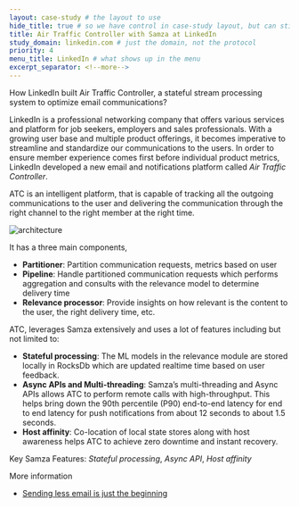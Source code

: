 ```yaml
---
layout: case-study # the layout to use
hide_title: true # so we have control in case-study layout, but can still use page
title: Air Traffic Controller with Samza at LinkedIn
study_domain: linkedin.com # just the domain, not the protocol
priority: 4
menu_title: LinkedIn # what shows up in the menu
excerpt_separator: <!--more-->
---
```

<!--
   Licensed to the Apache Software Foundation (ASF) under one or more
   contributor license agreements.  See the NOTICE file distributed with
   this work for additional information regarding copyright ownership.
   The ASF licenses this file to You under the Apache License, Version 2.0
   (the "License"); you may not use this file except in compliance with
   the License.  You may obtain a copy of the License at

       http://www.apache.org/licenses/LICENSE-2.0

   Unless required by applicable law or agreed to in writing, software
   distributed under the License is distributed on an "AS IS" BASIS,
   WITHOUT WARRANTIES OR CONDITIONS OF ANY KIND, either express or implied.
   See the License for the specific language governing permissions and
   limitations under the License.
-->

How LinkedIn built Air Traffic Controller, a stateful stream processing system to optimize email communications?
<!--more-->

LinkedIn is a professional networking company that offers various services and platform for job seekers, employers and sales professionals. With a growing user base and multiple product offerings, it becomes imperative to streamline and standardize our communications to the users. In order to ensure member experience comes first before individual product metrics, LinkedIn developed a new email and notifications platform called *Air Traffic Controller*.

ATC is an intelligent platform, that is capable of tracking all the outgoing communications to the user and delivering the communication through the right channel to the right member at the right time.

<img src="/img/{{site.version}}/case-studies/linkedin-atc-samza-pipeline.png" alt="architecture" style="max-width: 80%; height: auto;" onclick="window.open(this.src)"/>

It has a three main components,

- **Partitioner**: Partition communication requests, metrics based on user
- **Pipeline**: Handle partitioned communication requests which performs aggregation and consults with the relevance model to determine delivery time
- **Relevance processor**: Provide insights on how relevant is the content to the user, the right delivery time, etc.

ATC, leverages Samza extensively and uses a lot of features including but not limited to:

- **Stateful processing**: The ML models in the relevance module are stored locally in RocksDb which are updated realtime time based on user feedback.
- **Async APIs and Multi-threading**: Samza’s multi-threading and Async APIs allows ATC to perform remote calls with high-throughput. This helps bring down the 90th percentile (P90) end-to-end latency for end to end latency for push notifications from about 12 seconds to about 1.5 seconds.
- **Host affinity**: Co-location of local state stores along with host awareness helps ATC to achieve zero downtime and instant recovery.

Key Samza Features: *Stateful processing*, *Async API*, *Host affinity*

More information

- [Sending less email is just the beginning](https://blog.linkedin.com/2015/11/10/sending-less-email-is-just-the-beginning)
